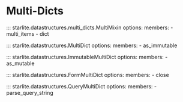 # Multi-Dicts

::: starlite.datastructures.multi_dicts.MultiMixin
    options:
        members:
            - multi_items
            - dict

::: starlite.datastructures.MultiDict
    options:
        members:
            - as_immutable

::: starlite.datastructures.ImmutableMultiDict
    options:
        members:
            - as_mutable

::: starlite.datastructures.FormMultiDict
    options:
        members:
            - close

::: starlite.datastructures.QueryMultiDict
    options:
        members:
            - parse_query_string
